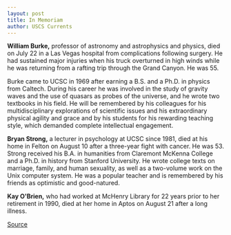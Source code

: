 ```yaml
---
layout: post
title: In Memoriam
author: USCS Currents
---
```


**William  Burke,** professor of astronomy and astrophysics and physics, died on July 22 in a Las Vegas hospital from complications following surgery. He had sustained major injuries when his truck overturned in high winds while he was returning from a rafting trip through the Grand Canyon. He was 55.

Burke came to UCSC in 1969 after earning a B.S. and a Ph.D. in physics from Caltech. During his career he was involved in the study of gravity waves and the use of quasars as probes of the universe, and he wrote two textbooks in his field. He will be remembered by his colleagues for his multidisciplinary explorations of scientific issues and his extraordinary physical agility and grace and by his students for his rewarding teaching style, which demanded complete intellectual engagement.  

**Bryan Strong,** a lecturer in psychology at UCSC since 1981, died at his home in Felton on August 10 after a three-year fight with cancer. He was 53. Strong received his B.A. in humanities from Claremont McKenna College and a Ph.D. in history from Stanford University. He wrote college texts on marriage, family, and human sexuality, as well as a two-volume work on the Unix computer system. He was a popular teacher and is remembered by his friends as optimistic and good-natured.  

**Kay O'Brien,** who had worked at McHenry Library for 22 years prior to her retirement in 1990, died at her home in Aptos on August 21 after a long illness. 

[Source](http://www1.ucsc.edu/oncampus/currents/96-09-23/inmemoriam.htm "Permalink to Untitled")
